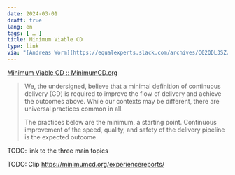 ```yaml
---
date: 2024-03-01
draft: true
lang: en
tags: [ … ]
title: Minimum Viable CD
type: link
via: "[Andreas Worm](https://equalexperts.slack.com/archives/C02QDL3SZ/p1709283530704829?thread_ts=1709225314.926559&channel=C02QDL3SZ&message_ts=1709283530.704829)"
---
```


[Minimum Viable CD :: MinimumCD.org](https://minimumcd.org/minimumcd/)

> We, the undersigned, believe that a minimal definition of continuous delivery (CD) is required to improve the flow of delivery and achieve the outcomes above. While our contexts may be different, there are universal practices common in all.
>
> The practices below are the minimum, a starting point. Continuous improvement of the speed, quality, and safety of the delivery pipeline is the expected outcome.

TODO: link to the three main topics

TODO: Clip https://minimumcd.org/experiencereports/
